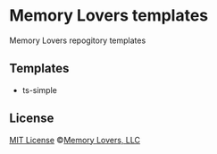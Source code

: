 # Memory Lovers templates

Memory Lovers repogitory templates

## Templates

- ts-simple

## License

[MIT License](/LICENSE) ©[Memory Lovers, LLC](https://memory-lovers.com)
